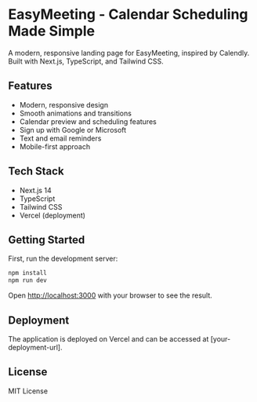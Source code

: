 # EasyMeeting - Calendar Scheduling Made Simple

A modern, responsive landing page for EasyMeeting, inspired by Calendly. Built with Next.js, TypeScript, and Tailwind CSS.

## Features

- Modern, responsive design
- Smooth animations and transitions
- Calendar preview and scheduling features
- Sign up with Google or Microsoft
- Text and email reminders
- Mobile-first approach

## Tech Stack

- Next.js 14
- TypeScript
- Tailwind CSS
- Vercel (deployment)

## Getting Started

First, run the development server:

```bash
npm install
npm run dev
```

Open [http://localhost:3000](http://localhost:3000) with your browser to see the result.

## Deployment

The application is deployed on Vercel and can be accessed at [your-deployment-url].

## License

MIT License

